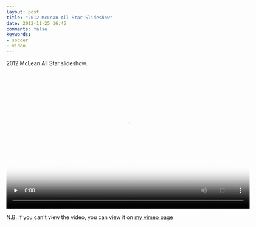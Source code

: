 ```yaml
---
layout: post
title: "2012 McLean All Star Slideshow"
date: 2012-11-25 16:45
comments: false
keywords:
- soccer
- video
---
```

2012 McLean All Star slideshow.

<script type="text/javascript" src="//cdn.sublimevideo.net/js/gpbp4gog.js"></script>

<video class="sublime" poster="http://media.eick.us/video/2012/12/mclean-all-stars/mclean-all-star-soccer-960x540.jpg" width="640" height="360" data-name="2012 McLean All Star slideshow" data-uid="e5d9e646" preload="none">
  <source src="http://media.eick.us/video/2012/12/mclean-all-stars/mclean-all-stars-640x360.mp4" />
  <source src="http://media.eick.us/video/2012/12/mclean-all-stars/mclean-all-stars-960x540.mp4" data-quality="hd" />
</video>

N.B. If you can't view the video, you can view it on [my vimeo page](http://vimeo.com/54062702)